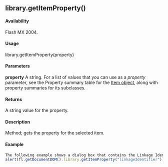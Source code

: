## library.getItemProperty()

#### Availability

Flash MX 2004.

#### Usage

library.getItemProperty(property)

#### Parameters

**property** A string. For a list of values that you can use as a *property* parameter, see the Property summary table for the [Item object](#!wielmic/developers-animatesdk-docs/test/Item_object/item_summary.md), along with property summaries for its subclasses.

#### Returns

A string value for the property.

#### Description

Method; gets the property for the selected item.

#### Example

```javascript
The following example shows a dialog box that contains the Linkage Identifier value for the symbol when referencing it using ActionScript or for run-time sharing:
alert(fl.getDocumentDOM().library.getItemProperty("linkageIdentifier"));

```